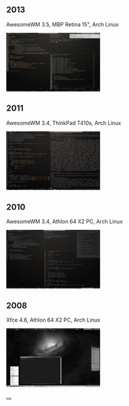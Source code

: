 ## 2013

AwesomeWM 3.5, MBP Retina 15", Arch Linux

[<img src="https://github.com/tdy/screenshots/blob/master/awesome_20130301_2880x1800.png" width="250px" alt="AwesomeWM 3.5, MBP Retina 15'', Arch Linux, 2013" />](https://raw.githubusercontent.com/tdy/screenshots/master/awesome_20130301_2880x1800.png)

## 2011

AwesomeWM 3.4, ThinkPad T410s, Arch Linux

[<img src="https://github.com/tdy/screenshots/blob/master/awesome_20110217_1440x900.png" width="250px" alt="AwesomeWM 3.4, ThinkPad T410s, Arch Linux, 2011" />](https://raw.githubusercontent.com/tdy/screenshots/master/awesome_20110217_1440x900.png)

## 2010

AwesomeWM 3.4, Athlon 64 X2 PC, Arch Linux

[<img src="https://github.com/tdy/screenshots/blob/master/awesome_20100113_1680x1050.png" width="250px" alt="AwesomeWM 3.4, Athlon 64 X2 PC, Arch Linux, 2010" />](https://raw.githubusercontent.com/tdy/screenshots/master/awesome_20100113_1680x1050.png)

## 2008

Xfce 4.6, Athlon 64 X2 PC, Arch Linux

[<img src="https://github.com/tdy/screenshots/blob/master/xfce_20080929_1680x1050.png" width="250px" alt="Xfce 4.6, Athlon 64 X2 PC, Arch Linux, 2008" />](https://raw.githubusercontent.com/tdy/screenshots/master/xfce_20080929_1680x1050.png)

[**...**](https://github.com/tdy/screenshots)
